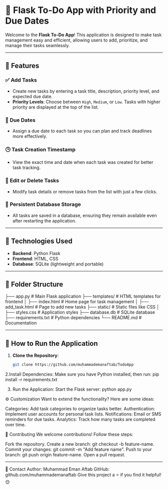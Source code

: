 # 📝 Flask To-Do App with Priority and Due Dates

Welcome to the **Flask To-Do App**! This application is designed to make task management easy and efficient, allowing users to add, prioritize, and manage their tasks seamlessly.

---

## 🌟 Features

### ✅ **Add Tasks**
- Create new tasks by entering a task title, description, priority level, and expected due date.
- **Priority Levels**: Choose between `High`, `Medium`, or `Low`. Tasks with higher priority are displayed at the top of the list.

### 📅 **Due Dates**
- Assign a due date to each task so you can plan and track deadlines more effectively.

### 🕒 **Task Creation Timestamp**
- View the exact time and date when each task was created for better task tracking.

### 🔄 **Edit or Delete Tasks**
- Modify task details or remove tasks from the list with just a few clicks.

### 💾 **Persistent Database Storage**
- All tasks are saved in a database, ensuring they remain available even after restarting the application.

---

## 🚀 Technologies Used

- **Backend**: Python Flask
- **Frontend**: HTML, CSS
- **Database**: SQLite (lightweight and portable)

---

## 📂 Folder Structure
 ├── app.py # Main Flask application ├── templates/ # HTML templates for frontend │ ├── index.html # Home page for task management │ ├── add_task.html # Page to add new tasks ├── static/ # Static files like CSS │ ├── styles.css # Application styles ├── database.db # SQLite database ├── requirements.txt # Python dependencies └── README.md # Documentation
 
---

## 🎯 How to Run the Application

1. **Clone the Repository**:
   ```bash
   git clone https://github.com/muhammademanaftab/TodoApp

2.Install Dependencies: Make sure you have Python installed, then run:
 pip install -r requirements.txt

3. Run the Application: Start the Flask server:
 python app.py


⚙️ Customization
Want to extend the functionality? Here are some ideas:

Categories: Add task categories to organize tasks better.
Authentication: Implement user accounts for personal task lists.
Notifications: Email or SMS reminders for due tasks.
Analytics: Track how many tasks are completed over time.


🤝 Contributing
We welcome contributions! Follow these steps:

Fork the repository.
Create a new branch: git checkout -b feature-name.
Commit your changes: git commit -m "Add feature name".
Push to your branch: git push origin feature-name.
Open a pull request.


---
📧 Contact
Author: Muhammad Eman Aftab
GitHub: github.com/muhammademanaftab
Give this project a ⭐️ if you find it helpful! 😊





